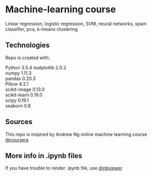 # Machine-learning course
Linear regression, logistic regression, SVM, neural networks, spam classifier, pca, k-means clustering

## Technologies
Repo is created with:

Python              3.5.4
matplotlib          2.0.2    
numpy               1.11.3   
pandas              0.20.3     
Pillow              4.2.1    
scikit-image        0.13.0   
scikit-learn        0.19.0   
scipy               0.19.1   
seaborn             0.8      

## Sources
This repo is inspired by Andrew Ng online machine learning course 
[@coursera](https://www.coursera.org/learn/machine-learning)

## More info in .ipynb files
If you have trouble to render .ipynb file, use  [@nbviewer](https://nbviewer.jupyter.org/)
